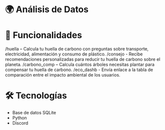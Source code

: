 # 🌍 Análisis de Datos

# 🌱 Funcionalidades
/huella – Calcula tu huella de carbono con preguntas sobre transporte, electricidad, alimentación y consumo de plástico.
/consejo - Recibe recomendaciones personalizadas para reducir tu huella de carbono sobre el planeta.
/carbono_comp – Calcula cuántos árboles necesitas plantar para compensar tu huella de carbono.
/eco_dashb - Envía enlace a la tabla de comparación entre el impacto ambiental de los usuarios.

# 🛠️ Tecnologías
- Base de datos SQLite
- Python
- Discord
